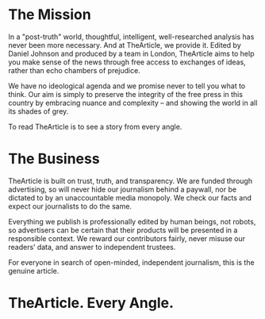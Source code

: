 # The Mission
In a "post-truth" world, thoughtful, intelligent, well-researched analysis has never been more necessary. And at TheArticle, we provide it. Edited by Daniel Johnson and produced by a team in London, TheArticle aims to help you make sense of the news through free access to exchanges of ideas, rather than echo chambers of prejudice.

We have no ideological agenda and we promise never to tell you what to think. Our aim is simply to preserve the integrity of the free press in this country by embracing nuance and complexity – and showing the world in all its shades of grey.

To read TheArticle is to see a story from every angle.

# The Business
TheArticle is built on trust, truth, and transparency. We are funded through advertising, so will never hide our journalism behind a paywall, nor be dictated to by an unaccountable media monopoly. We check our facts and expect our journalists to do the same.

Everything we publish is professionally edited by human beings, not robots, so advertisers can be certain that their products will be presented in a responsible context. We reward our contributors fairly, never misuse our readers’ data, and answer to independent trustees.

For everyone in search of open-minded, independent journalism, this is the genuine article.

# TheArticle.  Every Angle.